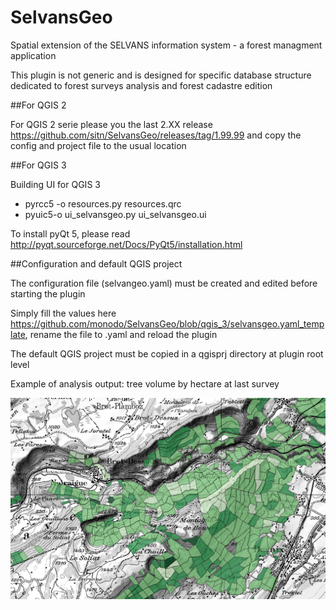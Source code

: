 # SelvansGeo
Spatial extension of the SELVANS information system - a forest managment application

This plugin is not generic and is designed for specific database structure dedicated
to forest surveys analysis and forest cadastre edition


##For QGIS 2

For QGIS 2 serie please you the last 2.XX release https://github.com/sitn/SelvansGeo/releases/tag/1.99.99 and copy the config and project file to the usual location

##For QGIS 3

Building UI for QGIS 3
<ul>
  <li>pyrcc5 -o resources.py resources.qrc
  <li>pyuic5-o ui_selvansgeo.py ui_selvansgeo.ui
</ul>

To install pyQt 5, please read http://pyqt.sourceforge.net/Docs/PyQt5/installation.html

##Configuration and default QGIS project

The configuration file (selvangeo.yaml) must be created and edited before starting the plugin

Simply fill the values here https://github.com/monodo/SelvansGeo/blob/qgis_3/selvansgeo.yaml_template,
rename the file to .yaml and reload the plugin

The default QGIS project must be copied in a qgisprj directory at plugin root level

Example of analysis output: tree volume by hectare at last survey

![Volume by hectare](/images/example.png?raw=true "Volume by hectare")
